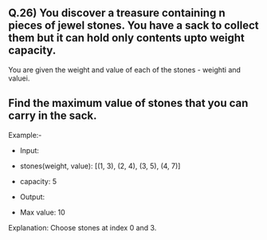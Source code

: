 ## Q.26) You discover a treasure containing n pieces of jewel stones. You have a sack to collect them but it can hold only contents upto weight capacity.

You are given the weight and value of each of the stones - weighti and valuei.

## Find the maximum value of stones that you can carry in the sack.

Example:-

- Input:
- stones(weight, value): [(1, 3), (2, 4), (3, 5), (4, 7)]
- capacity: 5

- Output:

- Max value: 10

Explanation: Choose stones at index 0 and 3.
